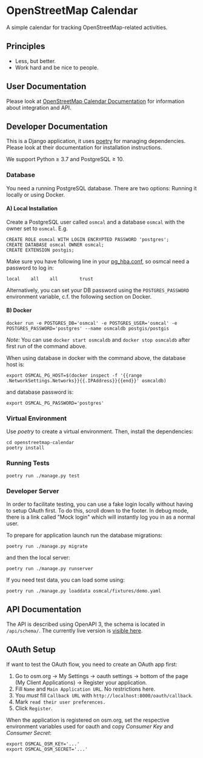 # OpenStreetMap Calendar

A simple calendar for tracking OpenStreetMap-related activities.

## Principles

* Less, but better.
* Work hard and be nice to people.

## User Documentation

Please look at [OpenStreetMap Calendar Documentation](https://osmcal.org/documentation/) for information about integration and API.

## Developer Documentation

This is a Django application, it uses [poetry](https://python-poetry.org) for managing dependencies. Please look at their documentation for installation instructions.

We support Python ≥ 3.7 and PostgreSQL ≥ 10.

### Database

You need a running PostgreSQL database. There are two options: Running it locally or using Docker.

#### A) Local Installation
Create a PostgreSQL user called `osmcal` and a database `osmcal` with the owner set to `osmcal`. E.g.
```
CREATE ROLE osmcal WITH LOGIN ENCRYPTED PASSWORD 'postgres';
CREATE DATABASE osmcal OWNER osmcal;
CREATE EXTENSION postgis;
```

Make sure you have following line in your [pg_hba.conf](https://www.postgresql.org/docs/12/auth-pg-hba-conf.html), so osmcal need a password to log in:
```
local    all    all        trust
```
Alternatively, you can set your DB password using the `POSTGRES_PASSWORD` environment variable, c.f. the following section on Docker.


#### B) Docker

```
docker run -e POSTGRES_DB='osmcal' -e POSTGRES_USER='osmcal' -e POSTGRES_PASSWORD='postgres' --name osmcaldb postgis/postgis
```

*Note:* You can use `docker start osmcaldb` and `docker stop osmcaldb` after first run of the command above.

When using database in docker with the command above, the database host is:

```
export OSMCAL_PG_HOST=$(docker inspect -f '{{range .NetworkSettings.Networks}}{{.IPAddress}}{{end}}' osmcaldb)
```

and database password is:

```
export OSMCAL_PG_PASSWORD='postgres'
```

### Virtual Environment

Use *poetry* to create a virtual environment. Then, install the dependencies:

```
cd openstreetmap-calendar
poetry install
```

### Running Tests

```
poetry run ./manage.py test
```

### Developer Server

In order to facilitate testing, you can use a fake login locally without having to setup OAuth first. To do this, scroll down to the footer. In debug mode, there is a link called "Mock login" which will instantly log you in as a normal user.

To prepare for application launch run the database migrations:

```
poetry run ./manage.py migrate
```

and then the local server:

```
poetry run ./manage.py runserver
```

If you need test data, you can load some using:

```
poetry run ./manage.py loaddata osmcal/fixtures/demo.yaml
```

## API Documentation

The API is described using OpenAPI 3, the schema is located in `/api/schema/`. The currently live version is [visible here](https://osmcal.org/static/api.html).

## OAuth Setup

If want to test the OAuth flow, you need to create an OAuth app first:

1. Go to osm.org -> My Settings -> oauth settings -> bottom of the page (My Client Applications) -> Register your application.
2. Fill `Name` and `Main Application URL`. No restrictions here.
3. You *must* fill `Callback URL` with `http://localhost:8000/oauth/callback`.
4. Mark `read their user preferences.`
5. Click `Register`.

When the application is registered on osm.org, set the respective environment variables used for oauth and copy *Consumer Key* and *Consumer Secret*:

```
export OSMCAL_OSM_KEY='...'
export OSMCAL_OSM_SECRET='...'
```
